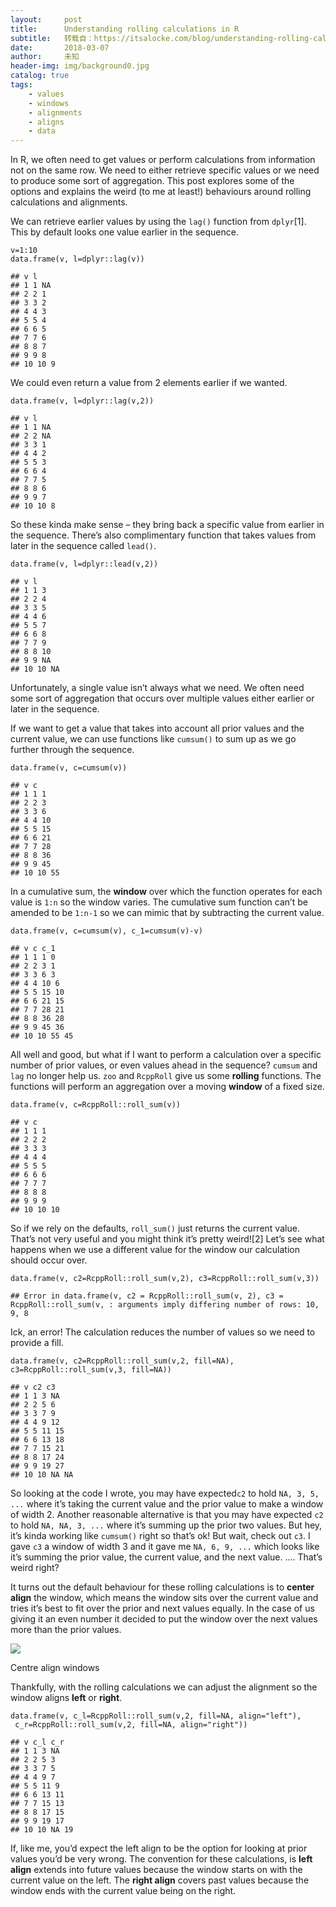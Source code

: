 ```yaml
---
layout:     post
title:      Understanding rolling calculations in R
subtitle:   转载自：https://itsalocke.com/blog/understanding-rolling-calculations-in-r/
date:       2018-03-07
author:     未知
header-img: img/background0.jpg
catalog: true
tags:
    - values
    - windows
    - alignments
    - aligns
    - data
---
```


In R, we often need to get values or perform calculations from
information not on the same row. We need to either retrieve specific
values or we need to produce some sort of aggregation. This post explores
some of the options and explains the weird (to me at least!) behaviours
around rolling calculations and alignments.

We can retrieve earlier values by using the `lag()` function from
`dplyr`[1]. This by default looks one value earlier in the sequence.

```
v=1:10
data.frame(v, l=dplyr::lag(v))
```

```
## v l
## 1 1 NA
## 2 2 1
## 3 3 2
## 4 4 3
## 5 5 4
## 6 6 5
## 7 7 6
## 8 8 7
## 9 9 8
## 10 10 9

```

We could even return a value from 2 elements earlier if we wanted.

```
data.frame(v, l=dplyr::lag(v,2))
```

```
## v l
## 1 1 NA
## 2 2 NA
## 3 3 1
## 4 4 2
## 5 5 3
## 6 6 4
## 7 7 5
## 8 8 6
## 9 9 7
## 10 10 8

```

So these kinda make sense – they bring back a specific value from
earlier in the sequence. There’s also complimentary function that takes
values from later in the sequence called `lead()`.

```
data.frame(v, l=dplyr::lead(v,2))
```

```
## v l
## 1 1 3
## 2 2 4
## 3 3 5
## 4 4 6
## 5 5 7
## 6 6 8
## 7 7 9
## 8 8 10
## 9 9 NA
## 10 10 NA

```

Unfortunately, a single value isn’t always what we need. We often need
some sort of aggregation that occurs over multiple values either earlier
or later in the sequence.

If we want to get a value that takes into account all prior values and
the current value, we can use functions like `cumsum()` to sum up as we
go further through the sequence.

```
data.frame(v, c=cumsum(v))
```

```
## v c
## 1 1 1
## 2 2 3
## 3 3 6
## 4 4 10
## 5 5 15
## 6 6 21
## 7 7 28
## 8 8 36
## 9 9 45
## 10 10 55

```

In a cumulative sum, the **window** over which the function operates for
each value is `1:n` so the window varies. The cumulative sum function
can’t be amended to be `1:n-1` so we can mimic that by subtracting the
current value.

```
data.frame(v, c=cumsum(v), c_1=cumsum(v)-v)
```

```
## v c c_1
## 1 1 1 0
## 2 2 3 1
## 3 3 6 3
## 4 4 10 6
## 5 5 15 10
## 6 6 21 15
## 7 7 28 21
## 8 8 36 28
## 9 9 45 36
## 10 10 55 45

```

All well and good, but what if I want to perform a calculation over a
specific number of prior values, or even values ahead in the sequence?
`cumsum` and `lag` no longer help us. `zoo` and `RcppRoll` give us some
**rolling** functions. The functions will perform an aggregation over a
moving **window** of a fixed size.

```
data.frame(v, c=RcppRoll::roll_sum(v))
```

```
## v c
## 1 1 1
## 2 2 2
## 3 3 3
## 4 4 4
## 5 5 5
## 6 6 6
## 7 7 7
## 8 8 8
## 9 9 9
## 10 10 10

```

So if we rely on the defaults, `roll_sum()` just returns the current
value. That’s not very useful and you might think it’s pretty weird![2]
Let’s see what happens when we use a different value for the window our
calculation should occur over.

```
data.frame(v, c2=RcppRoll::roll_sum(v,2), c3=RcppRoll::roll_sum(v,3))
```

```
## Error in data.frame(v, c2 = RcppRoll::roll_sum(v, 2), c3 = RcppRoll::roll_sum(v, : arguments imply differing number of rows: 10, 9, 8

```

Ick, an error! The calculation reduces the number of values so we need
to provide a fill.

```
data.frame(v, c2=RcppRoll::roll_sum(v,2, fill=NA), c3=RcppRoll::roll_sum(v,3, fill=NA))
```

```
## v c2 c3
## 1 1 3 NA
## 2 2 5 6
## 3 3 7 9
## 4 4 9 12
## 5 5 11 15
## 6 6 13 18
## 7 7 15 21
## 8 8 17 24
## 9 9 19 27
## 10 10 NA NA

```

So looking at the code I wrote, you may have expected`c2` to hold
`NA, 3, 5, ...` where it’s taking the current value and the prior value
to make a window of width 2. Another reasonable alternative is that you
may have expected `c2` to hold `NA, NA, 3, ...` where it’s summing up
the prior two values. But hey, it’s kinda working like `cumsum()` right
so that’s ok! But wait, check out `c3`. I gave `c3` a window of width 3
and it gave me `NA, 6, 9, ...` which looks like it’s summing the prior
value, the current value, and the next value. …. That’s weird right?

It turns out the default behaviour for these rolling calculations is to
**center align** the window, which means the window sits over the
current value and tries it’s best to fit over the prior and next values
equally. In the case of us giving it an even number it decided to put
the window over the next values more than the prior values.


![](https://itsalocke.com/blog/img/centeralign.gif)


Centre align windows




Thankfully, with the rolling calculations we can adjust the alignment so
the window aligns **left** or **right**.

```
data.frame(v, c_l=RcppRoll::roll_sum(v,2, fill=NA, align="left"),
 c_r=RcppRoll::roll_sum(v,2, fill=NA, align="right"))
```

```
## v c_l c_r
## 1 1 3 NA
## 2 2 5 3
## 3 3 7 5
## 4 4 9 7
## 5 5 11 9
## 6 6 13 11
## 7 7 15 13
## 8 8 17 15
## 9 9 19 17
## 10 10 NA 19

```

If, like me, you’d expect the left align to be the option for looking at
prior values you’d be very wrong. The convention for these calculations,
is **left align** extends into future values because the window starts
on with the current value on the left. The **right align** covers past
values because the window ends with the current value being on the
right.






